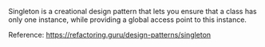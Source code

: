 Singleton is a creational design pattern that lets you ensure that a class has only one instance, while providing a global access point to this instance.

Reference: https://refactoring.guru/design-patterns/singleton
